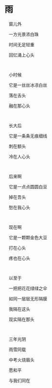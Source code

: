 # 雨

&emsp;窗儿外

&emsp;一方光景浓白珠

&emsp;时间无足轻重

&emsp;回忆涌上心头

<br />

&emsp;小时候

&emsp;它是一丝丝冰凉白丝

&emsp;落在舌头

&emsp;融在那心头

<br />

&emsp;长大后

&emsp;它是一条条无痕细线

&emsp;刺在额头

&emsp;冷在人心头

<br />

&emsp;后来啊

&emsp;它是一点点圆圆白豆

&emsp;掉在吾头

&emsp;愁在我心头

<br />

&emsp;现在啊

&emsp;它是一颗颗金色大豆

&emsp;打在心头

&emsp;疼也在心头

<br />

&emsp;以至于

&emsp;一把把花花绿绿之伞

&emsp;如同一层层无形隔膜

&emsp;我隔在这头

&emsp;现实隔在那头

<br />

&emsp;三年光阴

&emsp;雨雪同载

&emsp;中考火烧眉头

&emsp;愿和平

&emsp;与我们同在
